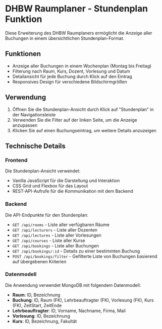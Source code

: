 # DHBW Raumplaner - Stundenplan Funktion

Diese Erweiterung des DHBW Raumplaners ermöglicht die Anzeige aller Buchungen in einem übersichtlichen Stundenplan-Format.

## Funktionen

- Anzeige aller Buchungen in einem Wochenplan (Montag bis Freitag)
- Filterung nach Raum, Kurs, Dozent, Vorlesung und Datum
- Detailansicht für jede Buchung durch Klick auf den Eintrag
- Responsives Design für verschiedene Bildschirmgrößen

## Verwendung

1. Öffnen Sie die Stundenplan-Ansicht durch Klick auf "Stundenplan" in der Navigationsleiste
2. Verwenden Sie die Filter auf der linken Seite, um die Anzeige anzupassen
3. Klicken Sie auf einen Buchungseintrag, um weitere Details anzuzeigen

## Technische Details

### Frontend

Die Stundenplan-Ansicht verwendet:
- Vanilla JavaScript für die Darstellung und Interaktion
- CSS Grid und Flexbox für das Layout
- REST-API-Aufrufe für die Kommunikation mit dem Backend

### Backend

Die API-Endpunkte für den Stundenplan:

- `GET /api/rooms` - Liste aller verfügbaren Räume
- `GET /api/lecturers` - Liste aller Dozenten
- `GET /api/lectures` - Liste aller Vorlesungen
- `GET /api/courses` - Liste aller Kurse
- `GET /api/bookings` - Liste aller Buchungen
- `GET /api/bookings/:id` - Details zu einer bestimmten Buchung
- `POST /api/bookings/filter` - Gefilterte Liste von Buchungen basierend auf übergebenen Kriterien

### Datenmodell

Die Anwendung verwendet MongoDB mit folgendem Datenmodell:

- **Raum**: ID, Bezeichnung
- **Buchung**: ID, Raum (FK), Lehrbeauftragter (FK), Vorlesung (FK), Kurs (FK), ZeitStart, ZeitEnde
- **Lehrbeauftragter**: ID, Vorname, Nachname, Firma, Mail
- **Vorlesung**: ID, Bezeichnung
- **Kurs**: ID, Bezeichnung, Fakultät
